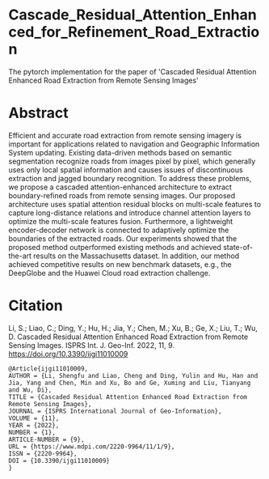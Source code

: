# Cascade_Residual_Attention_Enhanced_for_Refinement_Road_Extraction
The pytorch implementation for the paper of 'Cascaded Residual Attention Enhanced Road Extraction from Remote Sensing Images'

# Abstract
Efficient and accurate road extraction from remote sensing imagery is important for applications related to navigation and Geographic Information System updating. Existing data-driven methods based on semantic segmentation recognize roads from images pixel by pixel, which generally uses only local spatial information and causes issues of discontinuous extraction and jagged boundary recognition. To address these problems, we propose a cascaded attention-enhanced architecture to extract boundary-refined roads from remote sensing images. Our proposed architecture uses spatial attention residual blocks on multi-scale features to capture long-distance relations and introduce channel attention layers to optimize the multi-scale features fusion. Furthermore, a lightweight encoder-decoder network is connected to adaptively optimize the boundaries of the extracted roads. Our experiments showed that the proposed method outperformed existing methods and achieved state-of-the-art results on the Massachusetts dataset. In addition, our method achieved competitive results on new benchmark datasets, e.g., the DeepGlobe and the Huawei Cloud road extraction challenge.

# Citation
Li, S.; Liao, C.; Ding, Y.; Hu, H.; Jia, Y.; Chen, M.; Xu, B.; Ge, X.; Liu, T.; Wu, D. Cascaded Residual Attention Enhanced Road Extraction from Remote Sensing Images. ISPRS Int. J. Geo-Inf. 2022, 11, 9. https://doi.org/10.3390/ijgi11010009

```
@Article{ijgi11010009,
AUTHOR = {Li, Shengfu and Liao, Cheng and Ding, Yulin and Hu, Han and Jia, Yang and Chen, Min and Xu, Bo and Ge, Xuming and Liu, Tianyang and Wu, Di},
TITLE = {Cascaded Residual Attention Enhanced Road Extraction from Remote Sensing Images},
JOURNAL = {ISPRS International Journal of Geo-Information},
VOLUME = {11},
YEAR = {2022},
NUMBER = {1},
ARTICLE-NUMBER = {9},
URL = {https://www.mdpi.com/2220-9964/11/1/9},
ISSN = {2220-9964},
DOI = {10.3390/ijgi11010009}
}
```
